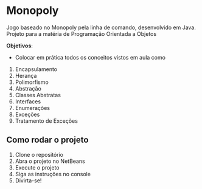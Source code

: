 # Monopoly

Jogo baseado no Monopoly pela linha de comando, desenvolvido em Java.
Projeto para a matéria de Programação Orientada a Objetos

**Objetivos**:
- Colocar em prática todos os conceitos vistos em aula como
1. Encapsulamento
2. Herança
3. Polimorfismo
4. Abstração
5. Classes Abstratas
6. Interfaces
7. Enumerações
8. Exceções
9. Tratamento de Exceções

## Como rodar o projeto
1. Clone o repositório
2. Abra o projeto no NetBeans
3. Execute o projeto
4. Siga as instruções no console
5. Divirta-se!
